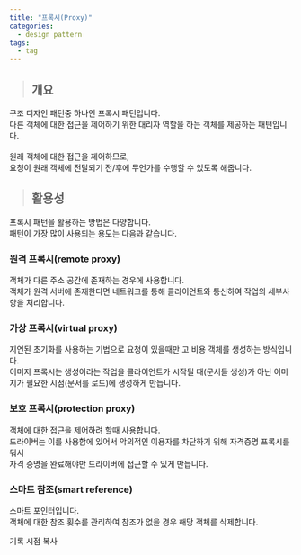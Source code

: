 ```yaml
---
title: "프록시(Proxy)"
categories:
  - design pattern
tags:
  - tag
---
```

> ## 개요

구조 디자인 패턴중 하나인 프록시 패턴입니다.<br>
다른 객체에 대한 접근을 제어하기 위한 대리자 역할을 하는 객체를 제공하는 패턴입니다.<br>
<br>
원래 객체에 대한 접근을 제어하므로,<br>
요청이 원래 객체에 전달되기 전/후에 무언가를 수행할 수 있도록 해줍니다.<br>
> ## 활용성

프록시 패턴을 활용하는 방법은 다양합니다.<br>
패턴이 가장 많이 사용되는 용도는 다음과 같습니다.<br>
### 원격 프록시(remote proxy)
객체가 다른 주소 공간에 존재하는 경우에 사용합니다.<br>
객체가 원격 서버에 존재한다면 네트워크를 통해 클라이언트와 통신하여 작업의 세부사항을 처리합니다.
### 가상 프록시(virtual proxy)
지연된 초기화를 사용하는 기법으로 요청이 있을때만 고 비용 객체를 생성하는 방식입니다.<br>
이미지 프록시는 생성이라는 작업을 클라이언트가 시작될 때(문서들 생성)가 아닌 이미지가 필요한 시점(문서를 로드)에 생성하게 만듭니다.
### 보호 프록시(protection proxy)
객체에 대한 접근을 제어하려 할때 사용합니다.<br>
드라이버는 이를 사용함에 있어서 악의적인 이용자를 차단하기 위해 자격증명 프록시를 둬서<br>
자격 증명을 완료해야만 드라이버에 접근할 수 있게 만듭니다.
### 스마트 참조(smart reference)
스마트 포인터입니다.<br>
객체에 대한 참조 횟수를 관리하여 참조가 없을 경우 해당 객체를 삭제합니다.

기록 시점 복사
